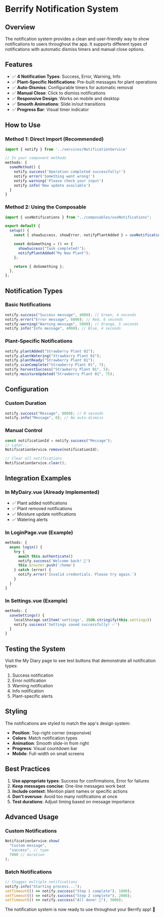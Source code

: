 # Berrify Notification System

## Overview

The notification system provides a clean and user-friendly way to show notifications to users throughout the app. It supports different types of notifications with automatic dismiss timers and manual close options.

## Features

- ✅ **4 Notification Types**: Success, Error, Warning, Info
- ✅ **Plant-Specific Notifications**: Pre-built messages for plant operations
- ✅ **Auto-Dismiss**: Configurable timers for automatic removal
- ✅ **Manual Close**: Click to dismiss notifications
- ✅ **Responsive Design**: Works on mobile and desktop
- ✅ **Smooth Animations**: Slide in/out transitions
- ✅ **Progress Bar**: Visual timer indicator

## How to Use

### Method 1: Direct Import (Recommended)

```javascript
import { notify } from '../services/NotificationService'

// In your component methods
methods: {
  someMethod() {
    notify.success('Operation completed successfully!')
    notify.error('Something went wrong!')
    notify.warning('Please check your input')
    notify.info('New update available')
  }
}
```

### Method 2: Using the Composable

```javascript
import { useNotifications } from "../composables/useNotifications";

export default {
  setup() {
    const { showSuccess, showError, notifyPlantAdded } = useNotifications();

    const doSomething = () => {
      showSuccess("Task completed!");
      notifyPlantAdded("My New Plant");
    };

    return { doSomething };
  },
};
```

## Notification Types

### Basic Notifications

```javascript
notify.success("Success message", 4000); // Green, 4 seconds
notify.error("Error message", 6000); // Red, 6 seconds
notify.warning("Warning message", 5000); // Orange, 5 seconds
notify.info("Info message", 4000); // Blue, 4 seconds
```

### Plant-Specific Notifications

```javascript
notify.plantAdded("Strawberry Plant 02");
notify.plantWatering("Strawberry Plant 01");
notify.plantReady("Strawberry Plant 01");
notify.scanComplete("Strawberry Plant 01", 7);
notify.harvestSuccess("Strawberry Plant 01", 5);
notify.moistureUpdated("Strawberry Plant 01", 75);
```

## Configuration

### Custom Duration

```javascript
notify.success("Message", 8000); // 8 seconds
notify.info("Message", 0); // No auto-dismiss
```

### Manual Control

```javascript
const notificationId = notify.success("Message");
// Later...
NotificationService.remove(notificationId);

// Clear all notifications
NotificationService.clear();
```

## Integration Examples

### In MyDairy.vue (Already Implemented)

- ✅ Plant added notifications
- ✅ Plant removed notifications
- ✅ Moisture update notifications
- ✅ Watering alerts

### In LoginPage.vue (Example)

```javascript
methods: {
  async login() {
    try {
      await this.authenticate()
      notify.success('Welcome back! 🌱')
      this.$router.push('/home')
    } catch (error) {
      notify.error('Invalid credentials. Please try again.')
    }
  }
}
```

### In Settings.vue (Example)

```javascript
methods: {
  saveSettings() {
    localStorage.setItem('settings', JSON.stringify(this.settings))
    notify.success('Settings saved successfully! ✅')
  }
}
```

## Testing the System

Visit the My Diary page to see test buttons that demonstrate all notification types:

1. Success notification
2. Error notification
3. Warning notification
4. Info notification
5. Plant-specific alerts

## Styling

The notifications are styled to match the app's design system:

- **Position**: Top-right corner (responsive)
- **Colors**: Match notification types
- **Animation**: Smooth slide-in from right
- **Progress**: Visual countdown bar
- **Mobile**: Full-width on small screens

## Best Practices

1. **Use appropriate types**: Success for confirmations, Error for failures
2. **Keep messages concise**: One-line messages work best
3. **Include context**: Mention plant names or specific actions
4. **Don't overuse**: Avoid too many notifications at once
5. **Test durations**: Adjust timing based on message importance

## Advanced Usage

### Custom Notifications

```javascript
NotificationService.show(
  "Custom message",
  "success", // type
  7000 // duration
);
```

### Batch Notifications

```javascript
// Stagger multiple notifications
notify.info("Starting process...");
setTimeout(() => notify.success("Step 1 complete"), 1000);
setTimeout(() => notify.success("Step 2 complete"), 2000);
setTimeout(() => notify.success("All done! 🎉"), 3000);
```

The notification system is now ready to use throughout your Berrify app! 🍓
